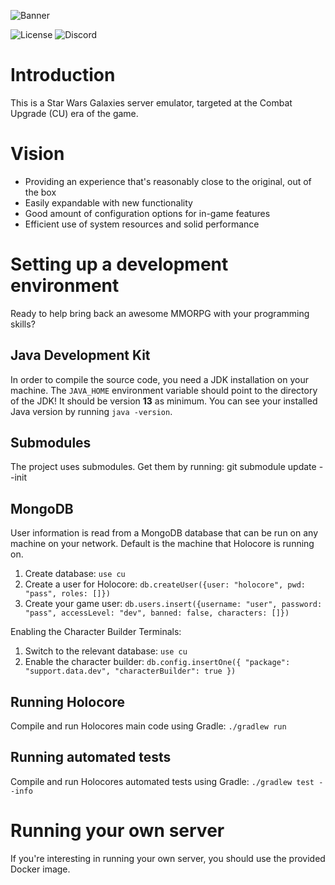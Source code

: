 ![Banner](https://i.imgur.com/vIaNzCm.png)

![License](https://img.shields.io/badge/license-GPLv3-blue.svg?longCache=true&style=flat)
![Discord](https://img.shields.io/discord/373548910225915905.svg)

# Introduction #
This is a Star Wars Galaxies server emulator, targeted at the Combat Upgrade (CU)
era of the game.

# Vision
* Providing an experience that's reasonably close to the original, out of the box
* Easily expandable with new functionality
* Good amount of configuration options for in-game features
* Efficient use of system resources and solid performance

# Setting up a development environment #
Ready to help bring back an awesome MMORPG with your programming skills?

## Java Development Kit ##
In order to compile the source code, you need a JDK installation on your machine. The `JAVA_HOME` environment variable
should point to the directory of the JDK! It should be version **13** as minimum. You can see your installed Java version
by running `java -version`.

## Submodules ##
The project uses submodules. Get them by running: git submodule update --init

## MongoDB ##
User information is read from a MongoDB database that can be run on any machine on your network. Default is the machine that Holocore is running on.

1. Create database: `use cu`
2. Create a user for Holocore: `db.createUser({user: "holocore", pwd: "pass", roles: []})`
3. Create your game user: `db.users.insert({username: "user", password: "pass", accessLevel: "dev", banned: false, characters: []})`

Enabling the Character Builder Terminals:
1. Switch to the relevant database: `use cu`
2. Enable the character builder: `db.config.insertOne({ "package": "support.data.dev", "characterBuilder": true })`

## Running Holocore ##
Compile and run Holocores main code using Gradle: `./gradlew run`

## Running automated tests ##
Compile and run Holocores automated tests using Gradle: `./gradlew test --info`

# Running your own server #
If you're interesting in running your own server, you should use the provided
Docker image.
